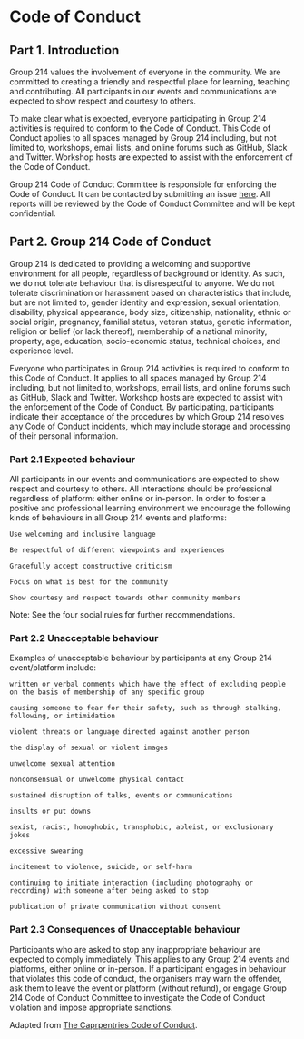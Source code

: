 
# Code of Conduct

## Part 1. Introduction

Group 214 values the involvement of everyone in the community. We are committed to creating a friendly and respectful place for learning, teaching and contributing. All participants in our events and communications are expected to show respect and courtesy to others.

To make clear what is expected, everyone participating in Group 214 activities is required to conform to the Code of Conduct. This Code of Conduct applies to all spaces managed by Group 214 including, but not limited to, workshops, email lists, and online forums such as GitHub, Slack and Twitter. Workshop hosts are expected to assist with the enforcement of the Code of Conduct.

Group 214 Code of Conduct Committee is responsible for enforcing the Code of Conduct. It can be contacted by submitting an issue [here](https://github.com/UBC-MDS/DSCI532_group214_movies/issues). All reports will be reviewed by the Code of Conduct Committee and will be kept confidential.

## Part 2. Group 214 Code of Conduct

Group 214 is dedicated to providing a welcoming and supportive environment for all people, regardless of background or identity. As such, we do not tolerate behaviour that is disrespectful to anyone. We do not tolerate discrimination or harassment based on characteristics that include, but are not limited to, gender identity and expression, sexual orientation, disability, physical appearance, body size, citizenship, nationality, ethnic or social origin, pregnancy, familial status, veteran status, genetic information, religion or belief (or lack thereof), membership of a national minority, property, age, education, socio-economic status, technical choices, and experience level.

Everyone who participates in Group 214 activities is required to conform to this Code of Conduct. It applies to all spaces managed by Group 214 including, but not limited to, workshops, email lists, and online forums such as GitHub, Slack and Twitter. Workshop hosts are expected to assist with the enforcement of the Code of Conduct. By participating, participants indicate their acceptance of the procedures by which Group 214 resolves any Code of Conduct incidents, which may include storage and processing of their personal information.

### Part 2.1 Expected behaviour

All participants in our events and communications are expected to show respect and courtesy to others. All interactions should be professional regardless of platform: either online or in-person. In order to foster a positive and professional learning environment we encourage the following kinds of behaviours in all Group 214 events and platforms:

    Use welcoming and inclusive language

    Be respectful of different viewpoints and experiences

    Gracefully accept constructive criticism

    Focus on what is best for the community

    Show courtesy and respect towards other community members

Note: See the four social rules for further recommendations.

### Part 2.2 Unacceptable behaviour

Examples of unacceptable behaviour by participants at any Group 214 event/platform include:

    written or verbal comments which have the effect of excluding people on the basis of membership of any specific group

    causing someone to fear for their safety, such as through stalking, following, or intimidation

    violent threats or language directed against another person

    the display of sexual or violent images

    unwelcome sexual attention

    nonconsensual or unwelcome physical contact

    sustained disruption of talks, events or communications

    insults or put downs

    sexist, racist, homophobic, transphobic, ableist, or exclusionary jokes

    excessive swearing

    incitement to violence, suicide, or self-harm

    continuing to initiate interaction (including photography or recording) with someone after being asked to stop

    publication of private communication without consent

### Part 2.3 Consequences of Unacceptable behaviour

Participants who are asked to stop any inappropriate behaviour are expected to comply immediately. This applies to any Group 214 events and platforms, either online or in-person. If a participant engages in behaviour that violates this code of conduct, the organisers may warn the offender, ask them to leave the event or platform (without refund), or engage Group 214 Code of Conduct Committee to investigate the Code of Conduct violation and impose appropriate sanctions.



Adapted from [The Caprpentries Code of Conduct](https://docs.carpentries.org/topic_folders/policies/code-of-conduct.html).
